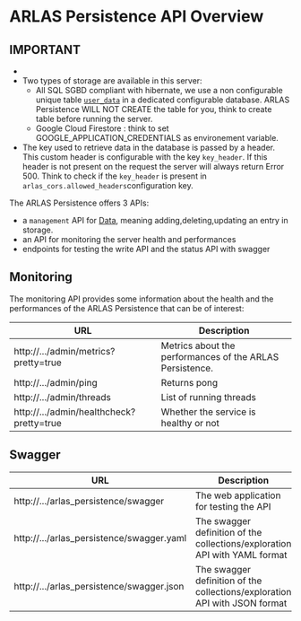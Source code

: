# ARLAS Persistence API Overview

## IMPORTANT
- 
- Two types of storage are available in this server:
  - All SQL SGBD compliant with hibernate, we use a non configurable unique table [`user_data`](../docker/docker-files/pgCreateTable.sql) in a dedicated configurable database.
  ARLAS Persistence WILL NOT CREATE the table for you, think to create table before running the server.
  - Google Cloud Firestore : think to set GOOGLE_APPLICATION_CREDENTIALS as environement variable.
- The key used to retrieve data in the database is passed by a header. This custom header is configurable with the key `key_header`. If this header is not present on the request the server will always return Error 500.
Think to check if the `key_header` is present in `arlas_cors.allowed_headers`configuration key.
 

The ARLAS Persistence offers 3 APIs:

- a `management` API for [Data](arlas-api-persistence.md), meaning adding,deleting,updating an entry in storage.
- an API for monitoring the server health and performances
- endpoints for testing the write API and the status API with swagger

## Monitoring

The monitoring API provides some information about the health and the performances of the ARLAS Persistence that can be of interest:

| URL | Description |
| --- | --- |
| http://.../admin/metrics?pretty=true  |  Metrics about the performances of the ARLAS Persistence.|
| http://.../admin/ping | Returns pong  |
| http://.../admin/threads | List of running threads |
| http://.../admin/healthcheck?pretty=true  |  Whether the service is healthy or not |


## Swagger

| URL | Description |
| --- | --- |
| http://.../arlas_persistence/swagger  | The web application for testing the API  |
| http://.../arlas_persistence/swagger.yaml  | The swagger definition of the collections/exploration API with YAML format |
| http://.../arlas_persistence/swagger.json  | The swagger definition of the collections/exploration API with JSON format |

